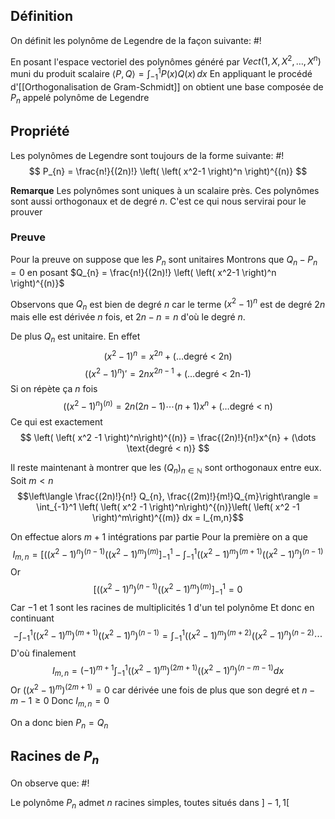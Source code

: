 ## Définition
On définit les polynôme de Legendre de la façon suivante: #!

En posant l'espace vectoriel des polynômes généré par $Vect(1, X, X^2, \dots, X^n)$ muni du produit scalaire $\langle P, Q \rangle = \int _{-1}^1P(x)Q(x) \, dx$ En appliquant le procédé d'[[Orthogonalisation de Gram-Schmidt]] on obtient une base composée de $P_{n}$ appelé polynôme de Legendre 
<!--ID: 1732560471867-->


## Propriété
Les polynômes de Legendre sont toujours de la forme suivante: #!
$$
P_{n} = \frac{n!}{(2n)!} \left( \left( x^2-1 \right)^n  \right)^{(n)} 
$$
<!--ID: 1732560471868-->


**Remarque** Les polynômes sont uniques à un scalaire près. Ces polynômes sont aussi orthogonaux et de degré $n$. C'est ce qui nous servirai pour le prouver
### Preuve
Pour la preuve on suppose que les $P_{n}$ sont unitaires
Montrons que $Q_{n} - P_{n} = 0$ en posant $Q_{n} = \frac{n!}{(2n)!} \left( \left( x^2-1 \right)^n  \right)^{(n)}$

Observons que $Q_{n}$ est bien de degré $n$ car le terme $(x^2 - 1)^n$ est de degré $2n$ mais elle est dérivée $n$ fois, et $2n - n =n$ d'où le degré $n$.

De plus $Q_{n}$ est unitaire. En effet
$$\left( x^2 -1 \right)^n = x^{2n} + (\dots \text{degré < 2n)}$$
$$
\left(   \left( x^2 -1 \right)^n\right)' = 2nx^{2n-1} + (\dots \text{degré < 2n-1)}
$$
Si on répète ça $n$ fois
$$\left(   \left( x^2 -1 \right)^n\right)^{(n)} = 2n(2n-1)\cdots (n+1)x^{n} + (\dots \text{degré < n)}$$
Ce qui est exactement
$$
\left(   \left( x^2 -1 \right)^n\right)^{(n)} = \frac{(2n)!}{n!}x^{n} + (\dots \text{degré < n)}
$$

Il reste maintenant à montrer que les $(Q_{n})_{n \in \mathbb{N}}$ sont orthogonaux entre eux.
Soit $m < n$
$$\left\langle \frac{(2n)!}{n!} Q_{n}, \frac{(2m)!}{m!}Q_{m}\right\rangle = \int_{-1}^1 \left(   \left( x^2 -1 \right)^n\right)^{(n)}\left(   \left( x^2 -1 \right)^m\right)^{(m)} dx = I_{m,n}$$

On effectue alors $m+1$ intégrations par partie
Pour la première on a que $$
I_{m,n}= \left[ \left(   \left( x^2 -1 \right)^n\right)^{(n-1)}  \left(\left( x^2 -1 \right)^m\right)^{(m)} \right]_{-1}^1 - \int_{-1}^1 \left(   \left( x^2 -1 \right)^m\right)^{(m+1)} \left(   \left( x^2 -1 \right)^n\right)^{(n-1)}   
$$
Or $$
\left[ \left(   \left( x^2 -1 \right)^n\right)^{(n-1)}  \left(\left( x^2 -1 \right)^m\right)^{(m)} \right]_{-1}^1 = 0
$$
Car $-1$ et $1$ sont les racines de multiplicités $1$ d'un tel polynôme
Et donc en continuant
$$- \int_{-1}^1 \left(   \left( x^2 -1 \right)^m\right)^{(m+1)} \left(   \left( x^2 -1 \right)^n\right)^{(n-1)}  = \int_{-1}^1 \left(   \left( x^2 -1 \right)^m\right)^{(m+2)} \left(   \left( x^2 -1 \right)^n\right)^{(n-2)} \cdots  $$
D'où finalement
$$
I_{{m,n}} = (-1)^{m+1} \int_{-1}^1 \left(   \left( x^2 -1 \right)^m\right)^{(2m+1)} \left(   \left( x^2 -1 \right)^n\right)^{(n-m-1)}dx
$$
Or $\left(   \left( x^2 -1 \right)^m\right)^{(2m+1)} = 0$ car dérivée une fois de plus que son degré et $n-m-1 \geq 0$
Donc $I_{m,n} = 0$

On a donc bien $P_{n} = Q_{n}$

## Racines de $P_{n}$
On observe que: #!

Le polynôme $P_{n}$ admet $n$ racines simples, toutes situés dans $]-1, 1[$
<!--ID: 1732560471869-->


